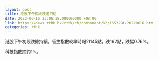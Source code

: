 ```yaml
---
layout: post
title: 港股下午初段跌逾百點
date: 2022-06-16 13:06:18.000000000 +08:00
link: https://news.rthk.hk/rthk/ch/component/k2/1653291-20220616.htm
categories: rthk
---
```


港股下午初段跌勢持續，恒生指數較早時報21145點，跌162點，跌幅0.76%。

科技指數跌約1%。
